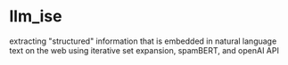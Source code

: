 # llm_ise
extracting "structured" information that is embedded in natural language text on the web using iterative set expansion, spamBERT, and openAI API
